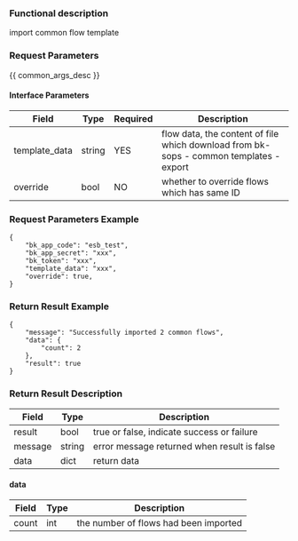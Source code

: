 ### Functional description

import common flow template

### Request Parameters

{{ common_args_desc }}

#### Interface Parameters

| Field          |  Type       | Required   |  Description             |
| ------------ | ------------ | ------ | ---------------- |
|   template_data    |   string     |   YES   |  flow data, the content of file which download from bk-sops - common templates - export |
|   override        | bool     | NO         | whether to override flows which has same ID           |           |

### Request Parameters Example

```
{
    "bk_app_code": "esb_test",
    "bk_app_secret": "xxx",
    "bk_token": "xxx",
    "template_data": "xxx",
    "override": true,
}
```

### Return Result Example

```
{
    "message": "Successfully imported 2 common flows",
    "data": {
        "count": 2
    },
    "result": true
}
```

### Return Result Description

| Field      | Type      | Description      |
| ------------  | ---------- | ------------------------------ |
|  result   |    bool    |      true or false, indicate success or failure   |
|  message  |    string  |      error message returned when result is false  |
|  data         | dict        |    return data                |

#### data

| Field      | Type      | Description      |
| ------------ | ---------- | ------------------------------ |
|  count      |    int    |       the number of flows had been imported    |
